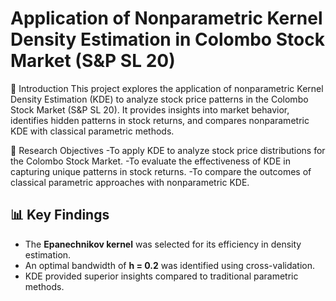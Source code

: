 # Application of Nonparametric Kernel Density Estimation in Colombo Stock Market (S&P SL 20)

📜 Introduction
This project explores the application of nonparametric Kernel Density Estimation (KDE) to analyze stock price patterns in the Colombo Stock Market (S&P SL 20). It provides insights into market behavior, identifies hidden patterns in stock returns, and compares nonparametric KDE with classical parametric methods.

🎯 Research Objectives
-To apply KDE to analyze stock price distributions for the Colombo Stock Market.
-To evaluate the effectiveness of KDE in capturing unique patterns in stock returns.
-To compare the outcomes of classical parametric approaches with nonparametric KDE.

## 📊 Key Findings
- The **Epanechnikov kernel** was selected for its efficiency in density estimation.
- An optimal bandwidth of **h = 0.2** was identified using cross-validation.
- KDE provided superior insights compared to traditional parametric methods.
